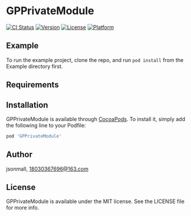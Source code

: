 # GPPrivateModule

[![CI Status](http://img.shields.io/travis/jsonmall/GPPrivateModule.svg?style=flat)](https://travis-ci.org/jsonmall/GPPrivateModule)
[![Version](https://img.shields.io/cocoapods/v/GPPrivateModule.svg?style=flat)](http://cocoapods.org/pods/GPPrivateModule)
[![License](https://img.shields.io/cocoapods/l/GPPrivateModule.svg?style=flat)](http://cocoapods.org/pods/GPPrivateModule)
[![Platform](https://img.shields.io/cocoapods/p/GPPrivateModule.svg?style=flat)](http://cocoapods.org/pods/GPPrivateModule)

## Example

To run the example project, clone the repo, and run `pod install` from the Example directory first.

## Requirements

## Installation

GPPrivateModule is available through [CocoaPods](http://cocoapods.org). To install
it, simply add the following line to your Podfile:

```ruby
pod 'GPPrivateModule'
```

## Author

jsonmall, 18030367696@163.com

## License

GPPrivateModule is available under the MIT license. See the LICENSE file for more info.
